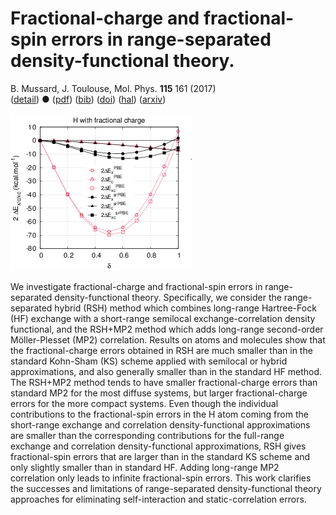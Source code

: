 # Fractional-charge and fractional-spin errors in range-separated density-functional theory.  
 B. Mussard, J. Toulouse, Mol. Phys. **115** 161 (2017)  
 ([detail](detail/MusTou-MP-2017))
 ●
 ([pdf](doc/MusTou-MP-2017.pdf))
 ([bib](doc/MusTou-MP-2017.bib))
 ([doi](http://dx.doi.org/10.1080/00268976.2016.1213910))
 ([hal](http://hal.upmc.fr/hal-01344404))
 ([arxiv](http://arxiv.org/abs/1607.03621))
 
![](../img/graphabstract.png)


We investigate fractional-charge and fractional-spin errors in range-separated density-functional theory. Specifically, we consider the range-separated hybrid (RSH) method which combines long-range Hartree-Fock (HF) exchange with a short-range semilocal exchange-correlation density functional, and the RSH+MP2 method which adds long-range second-order Möller-Plesset (MP2) correlation. Results on atoms and molecules show that the fractional-charge errors obtained in RSH are much smaller than in the standard Kohn-Sham (KS) scheme applied with semilocal or hybrid approximations, and also generally smaller than in the standard HF method. The RSH+MP2 method tends to have smaller fractional-charge errors than standard MP2 for the most diffuse systems, but larger fractional-charge errors for the more compact systems. Even though the individual contributions to the fractional-spin errors in the H atom coming from the short-range exchange and correlation density-functional approximations are smaller than the corresponding contributions for the full-range exchange and correlation density-functional approximations, RSH gives fractional-spin errors that are larger than in the standard KS scheme and only slightly smaller than in standard HF. Adding long-range MP2 correlation only leads to infinite fractional-spin errors. This work clarifies the successes and limitations of range-separated density-functional theory approaches for eliminating self-interaction and static-correlation errors.
